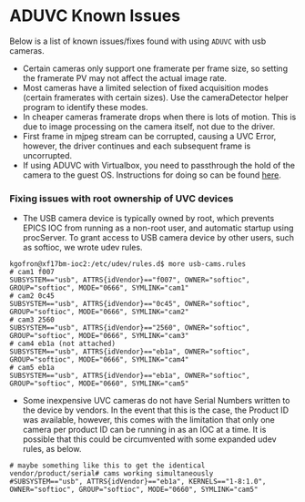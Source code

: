 
# ADUVC Known Issues

Below is a list of known issues/fixes found with using `ADUVC` with usb cameras.

* Certain cameras only support one framerate per frame size, so setting the framerate PV may not affect the actual image rate.
* Most cameras have a limited selection of fixed acquisition modes (certain framerates with certain sizes). Use the cameraDetector helper program to identify these modes.
* In cheaper cameras framerate drops when there is lots of motion. This is due to image processing on the camera itself, not due to the driver.
* First frame in mjpeg stream can be corrupted, causing a UVC Error, however, the driver continues and each subsequent frame is uncorrupted.
* If using ADUVC with Virtualbox, you need to passthrough the hold of the camera to the guest OS. Instructions for doing so  can be found [here](https://scribles.net/using-webcam-in-virtualbox-guest-os-on-windows-host/).


### Fixing issues with root ownership of UVC devices

* The  USB camera device is typically owned by root, which prevents EPICS IOC from running as a non-root user, and automatic startup using procServer. To grant access to USB camera device by  other users, such as softioc, we wrote udev rules.

```
kgofron@xf17bm-ioc2:/etc/udev/rules.d$ more usb-cams.rules
# cam1 f007
SUBSYSTEM=="usb", ATTRS{idVendor}=="f007", OWNER="softioc", GROUP="softioc", MODE="0666", SYMLINK="cam1"
# cam2 0c45
SUBSYSTEM=="usb", ATTRS{idVendor}=="0c45", OWNER="softioc", GROUP="softioc", MODE="0666", SYMLINK="cam2"
# cam3 2560
SUBSYSTEM=="usb", ATTRS{idVendor}=="2560", OWNER="softioc", GROUP="softioc", MODE="0666", SYMLINK="cam3"
# cam4 eb1a (not attached)
SUBSYSTEM=="usb", ATTRS{idVendor}=="eb1a", OWNER="softioc", GROUP="softioc", MODE="0666", SYMLINK="cam4"
# cam5 eb1a
SUBSYSTEM=="usb", ATTRS{idVendor}=="eb1a", OWNER="softioc", GROUP="softioc", MODE="0660", SYMLINK="cam5"

```

* Some inexpensive UVC cameras do not have Serial Numbers written to the device by vendors. In the event that this is the case, the Product ID was available, however, this comes with the limitation that only one camera per product ID can be running in as an IOC at a time. It is possible that this could be circumvented with some expanded udev rules, as below.

```
# maybe something like this to get the identical vendor/product/serial# cams working simultaneously
#SUBSYSTEM=="usb", ATTRS{idVendor}=="eb1a", KERNELS=="1-8:1.0", OWNER="softioc", GROUP="softioc", MODE="0660", SYMLINK="cam5"
